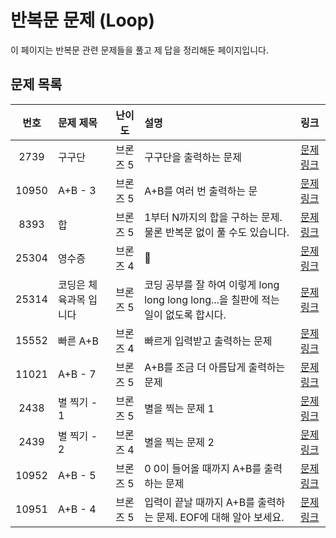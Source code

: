 # 반복문 문제 (Loop)

이 페이지는 반복문 관련 문제들을 풀고 제 답을 정리해둔 페이지입니다.

## 문제 목록

| 번호  | 문제 제목                  | 난이도    | 설명 | 링크                            |
|:-----:|:---------------------------|:---------:|:---|:-----------------------------|
| 2739  | 구구단                       | 브론즈 5      |구구단을 출력하는 문제| [문제 링크](https://www.acmicpc.net/problem/2739)  |
| 10950 | A+B - 3                      | 브론즈 5      |A+B를 여러 번 출력하는 문| [문제 링크](https://www.acmicpc.net/problem/10950) |
| 8393  | 합                           | 브론즈 5      |1부터 N까지의 합을 구하는 문제. 물론 반복문 없이 풀 수도 있습니다.| [문제 링크](https://www.acmicpc.net/problem/8393)  |
| 25304 | 영수증                        | 브론즈 4      |💸| [문제 링크](https://www.acmicpc.net/problem/25304) |
| 25314 | 코딩은 체육과목 입니다         | 브론즈 5      |코딩 공부를 잘 하여 이렇게 long long long long...을 칠판에 적는 일이 없도록 합시다.| [문제 링크](https://www.acmicpc.net/problem/25314) |
| 15552 | 빠른 A+B                     | 브론즈 4      |빠르게 입력받고 출력하는 문제| [문제 링크](https://www.acmicpc.net/problem/15552) |
| 11021 | A+B - 7                       | 브론즈 5      |A+B를 조금 더 아름답게 출력하는 문제| [문제 링크](https://www.acmicpc.net/problem/11021) |
| 2438  | 별 찍기 - 1                   | 브론즈 5      |별을 찍는 문제 1| [문제 링크](https://www.acmicpc.net/problem/2438)  |
| 2439  | 별 찍기 - 2                   | 브론즈 4      |별을 찍는 문제 2| [문제 링크](https://www.acmicpc.net/problem/2439)  |
| 10952 | A+B - 5                      | 브론즈 5      |0 0이 들어올 때까지 A+B를 출력하는 문제| [문제 링크](https://www.acmicpc.net/problem/10952)  |
| 10951 | A+B - 4                      | 브론즈 5      |입력이 끝날 때까지 A+B를 출력하는 문제. EOF에 대해 알아 보세요.| [문제 링크](https://www.acmicpc.net/problem/10951)  |
